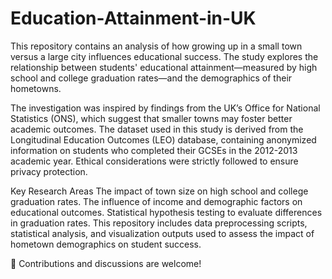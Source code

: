 # Education-Attainment-in-UK
This repository contains an analysis of how growing up in a small town versus a large city influences educational success. The study explores the relationship between students' educational attainment—measured by high school and college graduation rates—and the demographics of their hometowns.

The investigation was inspired by findings from the UK’s Office for National Statistics (ONS), which suggest that smaller towns may foster better academic outcomes. The dataset used in this study is derived from the Longitudinal Education Outcomes (LEO) database, containing anonymized information on students who completed their GCSEs in the 2012-2013 academic year. Ethical considerations were strictly followed to ensure privacy protection.

Key Research Areas
The impact of town size on high school and college graduation rates.
The influence of income and demographic factors on educational outcomes.
Statistical hypothesis testing to evaluate differences in graduation rates.
This repository includes data preprocessing scripts, statistical analysis, and visualization outputs used to assess the impact of hometown demographics on student success.

📌 Contributions and discussions are welcome!


